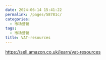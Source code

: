 ```yaml
---
date: 2024-06-14 15:41:22
permalink: /pages/58781c/
categories: 
  - 市场营销
tags: 
  - 市场营销
title: VAT-resources
---
```


https://sell.amazon.co.uk/learn/vat-resources
